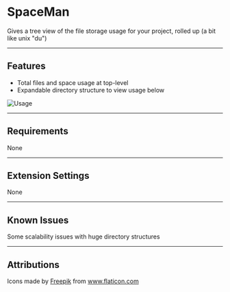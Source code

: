 # SpaceMan

Gives a tree view of the file storage usage for your project, rolled up (a bit like unix "du")

---

## Features

- Total files and space usage at top-level
- Expandable directory structure to view usage below

![Usage](https://raw.githubusercontent.com/stevenhankin/space-man/main/images/space-man-movie.gif)

---

## Requirements

None

---

## Extension Settings

None

---

## Known Issues

Some scalability issues with huge directory structures

---

## Attributions

<div>Icons made by <a href="https://www.freepik.com" title="Freepik">Freepik</a> from <a href="https://www.flaticon.com/" title="Flaticon">www.flaticon.com</a></div>
